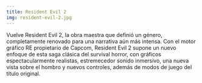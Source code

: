 ```yaml
---
title: Resident Evil 2
img: resident-evil-2.jpg
---
```


Vuelve Resident Evil 2, la obra maestra que definió un género, completamente renovado para una narrativa aún más intensa. Con el motor gráfico RE propietario de Capcom, Resident Evil 2 supone un nuevo enfoque de esta saga clásica del survival horror, con gráficos espectacularmente realistas, estremecedor sonido inmersivo, una nueva vista sobre el hombro y nuevos controles, además de modos de juego del título original.